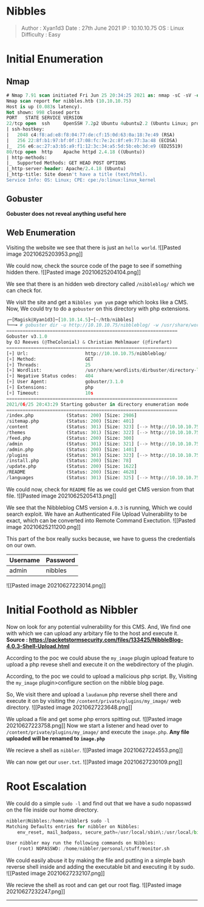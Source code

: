 # Nibbles
>Author : Xyan1d3
>Date : 27th June 2021
>IP : 10.10.10.75
>OS : Linux
>Difficulty : Easy

# Initial Enumeration
## Nmap
```sql
# Nmap 7.91 scan initiated Fri Jun 25 20:34:25 2021 as: nmap -sC -sV -oN nmap/nibbles -v 10.10.10.75
Nmap scan report for nibbles.htb (10.10.10.75)
Host is up (0.083s latency).
Not shown: 998 closed ports
PORT   STATE SERVICE VERSION
22/tcp open  ssh     OpenSSH 7.2p2 Ubuntu 4ubuntu2.2 (Ubuntu Linux; protocol 2.0)
| ssh-hostkey: 
|   2048 c4:f8:ad:e8:f8:04:77:de:cf:15:0d:63:0a:18:7e:49 (RSA)
|   256 22:8f:b1:97:bf:0f:17:08:fc:7e:2c:8f:e9:77:3a:48 (ECDSA)
|_  256 e6:ac:27:a3:b5:a9:f1:12:3c:34:a5:5d:5b:eb:3d:e9 (ED25519)
80/tcp open  http    Apache httpd 2.4.18 ((Ubuntu))
| http-methods: 
|_  Supported Methods: GET HEAD POST OPTIONS
|_http-server-header: Apache/2.4.18 (Ubuntu)
|_http-title: Site doesn't have a title (text/html).
Service Info: OS: Linux; CPE: cpe:/o:linux:linux_kernel
```

## Gobuster
**Gobuster does not reveal anything useful here**

## Web Enumeration
Visiting the website we see that there is just an `hello world`.
![[Pasted image 20210625203953.png]]

We could now, check the source code of the page to see if something hidden there.
![[Pasted image 20210625204104.png]]

We see that there is an hidden web directory called `/nibbleblog/` which we can check for.

We visit the site and get a `Nibbles yum yum` page which looks like a CMS. Now, We could try to do a `gobuster` on this directory with php extensions.
```python
┌─[Magisk@Xyan1d3]─[10.10.14.5]─[~/htb/nibbles]
└──╼ # gobuster dir -u http://10.10.10.75/nibbleblog/ -w /usr/share/wordlists/dirbuster/directory-list-2.3-medium.txt -t 25 -x php
===============================================================
Gobuster v3.1.0
by OJ Reeves (@TheColonial) & Christian Mehlmauer (@firefart)
===============================================================
[+] Url:                     http://10.10.10.75/nibbleblog/
[+] Method:                  GET
[+] Threads:                 25
[+] Wordlist:                /usr/share/wordlists/dirbuster/directory-list-2.3-medium.txt
[+] Negative Status codes:   404
[+] User Agent:              gobuster/3.1.0
[+] Extensions:              php
[+] Timeout:                 10s
===============================================================
2021/06/25 20:43:29 Starting gobuster in directory enumeration mode
===============================================================
/index.php            (Status: 200) [Size: 2986]
/sitemap.php          (Status: 200) [Size: 401] 
/content              (Status: 301) [Size: 323] [--> http://10.10.10.75/nibbleblog/content/]
/themes               (Status: 301) [Size: 322] [--> http://10.10.10.75/nibbleblog/themes/] 
/feed.php             (Status: 200) [Size: 300]
/admin                (Status: 301) [Size: 321] [--> http://10.10.10.75/nibbleblog/admin/]  
/admin.php            (Status: 200) [Size: 1401]
/plugins              (Status: 301) [Size: 323] [--> http://10.10.10.75/nibbleblog/plugins/]
/install.php          (Status: 200) [Size: 78]
/update.php           (Status: 200) [Size: 1622]
/README               (Status: 200) [Size: 4628]
/languages            (Status: 301) [Size: 325] [--> http://10.10.10.75/nibbleblog/languages/]
```

We could now, check for `README` file as we could get CMS version from that file.
![[Pasted image 20210625205413.png]]

We see that the Nibbleblog CMS version `4.0.3` is running, Which we could search exploit. 
We have an Authenticated File Upload Vulnerability to be exact, which can be converted into Remote Command Exectution.
![[Pasted image 20210625211200.png]]

This part of the box really sucks because, we have to guess the credentials on our own.

|Username|Password|
|--|--|
|admin|nibbles|

![[Pasted image 20210627223014.png]]

# Initial Foothold as Nibbler
Now on look for any potential vulnerability for this CMS. And, We find one with which we can upload any arbitary file to the host and execute it. 
**Source : https://packetstormsecurity.com/files/133425/NibbleBlog-4.0.3-Shell-Upload.html**

According to the poc we could abuse the `my_image` plugin upload feature to upload a php revese shell and execute it on the webdirectory of the plugin.

According, to the poc we could to upload a malicious php script. By, Visiting the `my_image` plugin>configure section on the nibble blog page.

So, We visit there and upload a `laudanum` php reverse shell there and execute it on by visiting the `/content/private/plugins/my_image/` web directory.
![[Pasted image 20210627223648.png]]

We upload a file and get some php errors spitting out.
![[Pasted image 20210627223758.png]]
Now we start a listener and head over to `/content/private/plugins/my_image/` and execute the `image.php`.
**Any file uploaded will be renamed to `image.php`**

We recieve a shell as `nibbler`.
![[Pasted image 20210627224553.png]]

We can now get our `user.txt`.
![[Pasted image 20210627230109.png]]

# Root Escalation
We could do a simple `sudo -l` and find out that we have a sudo nopasswd on the file inside our home directory.
```python
nibbler@Nibbles:/home/nibbler$ sudo -l            
Matching Defaults entries for nibbler on Nibbles:
    env_reset, mail_badpass, secure_path=/usr/local/sbin\:/usr/local/bin\:/usr/sbin\:/usr/bin\:/sbin\:/bin\:/snap/bin

User nibbler may run the following commands on Nibbles:
    (root) NOPASSWD: /home/nibbler/personal/stuff/monitor.sh
```

We could easily abuse it by making the file and putting in a simple bash reverse shell inside and adding the executable bit and executing it by sudo.
![[Pasted image 20210627232107.png]]

We recieve the shell as root and can get our root flag.
![[Pasted image 20210627232247.png]]

***